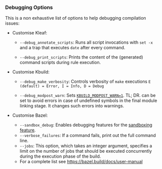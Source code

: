### Debugging Options

This is a non exhaustive list of options to help debugging compilation issues:

* Customise Kleaf:
  * `--debug_annotate_scripts`: Runs all script invocations with `set -x` and a
 trap that executes `date` after every command.

  * `--debug_print_scripts`: Prints the content of the (generated) command scripts during rule execution.

* Customise Kbuild:
  * `--debug_make_verbosity`: Controls verbosity of `make` executions `E (default)
= Error, I = Info, D = Debug`

  * `--debug_modpost_warn`: Sets [`KBUILD_MODPOST_WARN=1`](https://www.kernel.org/doc/html/latest/kbuild/kbuild.html#kbuild-modpost-warn). TL; DR. can be set to avoid errors in case of undefined symbols in the final module linking stage. It changes such errors into warnings.

* Customise Bazel:
  * `--sandbox_debug`: Enables debugging features for the [sandboxing feature](https://bazel.build/docs/sandboxing).
  * `--verbose_failures`: If a command fails, print out the full command line.
  * `--jobs`: This option, which takes an integer argument, specifies a limit on the number of jobs that should be executed concurrently during the execution phase of the build.
  * For a complete list see https://bazel.build/docs/user-manual

